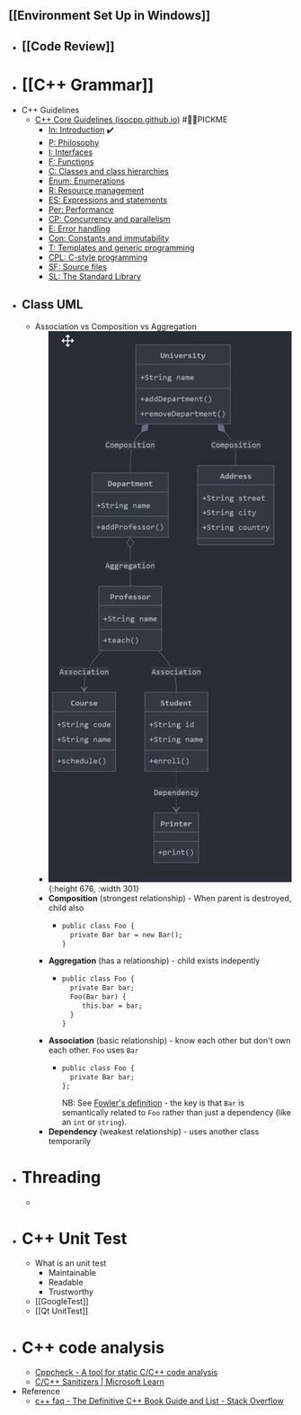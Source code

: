 ## [[Environment Set Up in Windows]]
- ## [[Code Review]]
- # [[C++ Grammar]]
- C++ Guidelines
	- [C++ Core Guidelines (isocpp.github.io)](https://isocpp.github.io/CppCoreGuidelines/CppCoreGuidelines) #🙋🏻PICKME
		- [In: Introduction](https://isocpp.github.io/CppCoreGuidelines/CppCoreGuidelines#S-introduction) ✔️
		- [P: Philosophy](https://isocpp.github.io/CppCoreGuidelines/CppCoreGuidelines#S-philosophy)
		- [I: Interfaces](https://isocpp.github.io/CppCoreGuidelines/CppCoreGuidelines#S-interfaces)
		- [F: Functions](https://isocpp.github.io/CppCoreGuidelines/CppCoreGuidelines#S-functions)
		- [C: Classes and class hierarchies](https://isocpp.github.io/CppCoreGuidelines/CppCoreGuidelines#S-class)
		- [Enum: Enumerations](https://isocpp.github.io/CppCoreGuidelines/CppCoreGuidelines#S-enum)
		- [R: Resource management](https://isocpp.github.io/CppCoreGuidelines/CppCoreGuidelines#S-resource)
		- [ES: Expressions and statements](https://isocpp.github.io/CppCoreGuidelines/CppCoreGuidelines#S-expr)
		- [Per: Performance](https://isocpp.github.io/CppCoreGuidelines/CppCoreGuidelines#S-performance)
		- [CP: Concurrency and parallelism](https://isocpp.github.io/CppCoreGuidelines/CppCoreGuidelines#S-concurrency)
		- [E: Error handling](https://isocpp.github.io/CppCoreGuidelines/CppCoreGuidelines#S-errors)
		- [Con: Constants and immutability](https://isocpp.github.io/CppCoreGuidelines/CppCoreGuidelines#S-const)
		- [T: Templates and generic programming](https://isocpp.github.io/CppCoreGuidelines/CppCoreGuidelines#S-templates)
		- [CPL: C-style programming](https://isocpp.github.io/CppCoreGuidelines/CppCoreGuidelines#S-cpl)
		- [SF: Source files](https://isocpp.github.io/CppCoreGuidelines/CppCoreGuidelines#S-source)
		- [SL: The Standard Library](https://isocpp.github.io/CppCoreGuidelines/CppCoreGuidelines#sl-the-standard-library)
- ## Class UML
	- Association vs Composition vs Aggregation
		- ![image.png](../assets/image_1730558141306_0.png){:height 676, :width 301}
		- **Composition** (strongest relationship) - When parent is destroyed, child also
			- ```
			  public class Foo {
			    private Bar bar = new Bar(); 
			  }
			  ```
		- **Aggregation** (has a relationship) - child exists indepently
			- ```
			  public class Foo { 
			    private Bar bar; 
			    Foo(Bar bar) { 
			       this.bar = bar; 
			    }
			  }
			  ```
		- **Association** (basic relationship) -  know each other but don't own each other. `Foo` uses `Bar`
			- ```
			  public class Foo {         
			    private Bar bar;
			  };
			  ```
			  NB: See [Fowler's definition](https://martinfowler.com/bliki/DependencyAndAssociation.html) - the key is that `Bar` is semantically related to `Foo` rather than just a dependency (like an `int` or `string`).
		- **Dependency** (weakest relationship) - uses another class temporarily
- # Threading
	-
- # C++ Unit Test
	- What is an unit test
		- Maintainable
		- Readable
		- Trustworthy
	- [[GoogleTest]]
	- [[Qt UnitTest]]
- # C++ code analysis
	- [Cppcheck - A tool for static C/C++ code analysis](https://cppcheck.sourceforge.io/)
	- [C/C++ Sanitizers | Microsoft Learn](https://learn.microsoft.com/en-us/cpp/sanitizers/?view=msvc-170)
- Reference
	- [c++ faq - The Definitive C++ Book Guide and List - Stack Overflow](https://stackoverflow.com/questions/388242/the-definitive-c-book-guide-and-list)